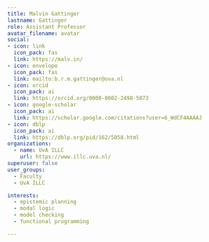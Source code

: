```yaml
---
title: Malvin Gattinger
lastname: Gattinger
role: Assistant Professor
avatar_filename: avatar
social:
- icon: link
  icon_pack: fas
  link: https://malv.in/
- icon: envelope
  icon_pack: fas
  link: mailto:b.r.m.gattinger@uva.nl
- icon: orcid
  icon_pack: ai
  link: https://orcid.org/0000-0002-2498-5073
- icon: google-scholar
  icon_pack: ai
  link: https://scholar.google.com/citations?user=6_WdCF4AAAAJ
- icon: dblp
  icon_pack: ai
  link: https://dblp.org/pid/162/5058.html
organizations:
  - name: UvA ILLC
    url: https://www.illc.uva.nl/
superuser: false
user_groups:
  - Faculty
  - UvA ILLC

interests:
  - epistemic planning
  - modal logic
  - model checking
  - functional programming 

---
```

